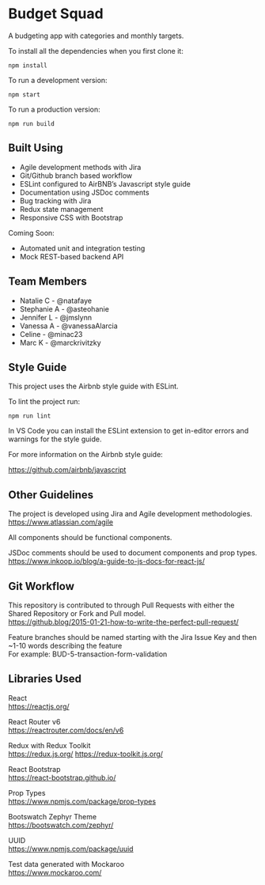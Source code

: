 # Budget Squad

A budgeting app with categories and monthly targets.

To install all the dependencies when you first clone it:

```
npm install
```

To run a development version:

```
npm start
```

To run a production version:

```
npm run build
```

## Built Using

- Agile development methods with Jira
- Git/Github branch based workflow
- ESLint configured to AirBNB’s Javascript style guide
- Documentation using JSDoc comments
- Bug tracking with Jira
- Redux state management
- Responsive CSS with Bootstrap

Coming Soon:

- Automated unit and integration testing
- Mock REST-based backend API

## Team Members

- Natalie C - @natafaye
- Stephanie A - @asteohanie
- Jennifer L - @jmslynn
- Vanessa A - @vanessaAlarcia
- Celine - @minac23
- Marc K - @marckrivitzky

## Style Guide

This project uses the Airbnb style guide with ESLint.

To lint the project run:

```
npm run lint
```

In VS Code you can install the ESLint extension to get in-editor errors and warnings for the style guide.

For more information on the Airbnb style guide:

https://github.com/airbnb/javascript

## Other Guidelines

The project is developed using Jira and Agile development methodologies.  
https://www.atlassian.com/agile

All components should be functional components.

JSDoc comments should be used to document components and prop types.  
https://www.inkoop.io/blog/a-guide-to-js-docs-for-react-js/

## Git Workflow

This repository is contributed to through Pull Requests with either the Shared Repository or Fork and Pull model.  
https://github.blog/2015-01-21-how-to-write-the-perfect-pull-request/

Feature branches should be named starting with the Jira Issue Key and then ~1-10 words describing the feature  
For example: BUD-5-transaction-form-validation

## Libraries Used

React  
https://reactjs.org/

React Router v6  
https://reactrouter.com/docs/en/v6

Redux with Redux Toolkit  
https://redux.js.org/
https://redux-toolkit.js.org/

React Bootstrap  
https://react-bootstrap.github.io/

Prop Types  
https://www.npmjs.com/package/prop-types

Bootswatch Zephyr Theme  
https://bootswatch.com/zephyr/

UUID  
https://www.npmjs.com/package/uuid

Test data generated with Mockaroo  
https://www.mockaroo.com/
